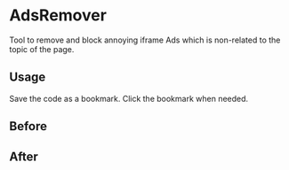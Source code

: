 # AdsRemover
Tool to remove and block annoying iframe Ads which is non-related to the topic of the page. 

## Usage
Save the code as a bookmark. Click the bookmark when needed.

## Before


## After
